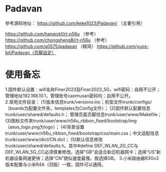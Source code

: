 # Padavan 
  参考源码地址：
    https://github.com/keke1023/Padavan/    （主要引用）
    
https://github.com/hanwckf/rt-n56u      （参考）  
https://github.com/chongshengB/rt-n56u  （参考）  
https://github.com/a0575/padavan （精简） 
https://github.com/yuos-bit/Padavan（页脚自定） 

# 使用备忘
1.固件默认设置：wifi名称Finer2023及Finer2023_5G，wifi密码：自用不公开；管理地址192.168.10.1，管理账号caomusan密码均：自用不公开。  
2.常用文件目录：
(1)版本信息trunk/versions.inc；机型文件trunk/configs/（boards为配置文件夹，templates为Config文件）；
(2)固件默认配置信息trunk/user/shared/defaults.h； 管理页面页脚信息trunk/user/www/Makefile；
(3)图标文件夹trunk/user/www/n56u_ribbon_fixed/bootstrap/img（asus_logo.png为logo）；
(4)背景设置trunk/user/www/n56u_ribbon_fixed/bootstrap/css/main.css；中文适配信息trunk/user/www/dict/CN.dict；
(5)默认信息修改trunk/user/shared/defaults.h。其中#define DEF_WLAN_2G_CC与DEF_WLAN_5G_CC必须慎重修改。选择"GB"会适合新旧机器网卡；选择“US”新机器设备网速更快；选择“CN”貌似速度最慢。我选择GB。
3.小米路由器R3Gv2版本配置与小米R4A（旧版）一致，固件可以通用。
